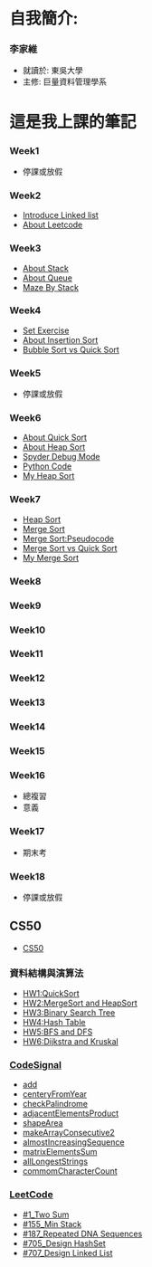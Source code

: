 # 自我簡介:
### **李家維** 
* 就讀於: 東吳大學
* 主修: 巨量資料管理學系
# 這是我上課的筆記
### Week1
- 停課或放假
### Week2
- [Introduce Linked list](https://www.youtube.com/watch?v=WwfhLC16bis&feature=emb_logo)
- [About Leetcode](https://leetcode.com/problemset/all/)
### Week3
- [About Stack](http://alrightchiu.github.io/SecondRound/stack-introjian-jie.html)
- [About Queue](http://alrightchiu.github.io/SecondRound/priority-queueintrojian-jie.html)
- [Maze By Stack](https://www.youtube.com/watch?v=yCQLluCn3rc&feature=emb_logo)
### Week4
- [Set Exercise](https://leetcode.com/problems/set-mismatch/)
- [About Insertion Sort](http://notepad.yehyeh.net/Content/Algorithm/Sort/Insertion/1.php)
- [Bubble Sort vs Quick Sort](https://www.youtube.com/watch?v=G4dwRF_Rzd0&feature=emb_logo)
### Week5
- 停課或放假
### Week6
- [About Quick Sort](http://alrightchiu.github.io/SecondRound/comparison-sort-quick-sortkuai-su-pai-xu-fa.html)
- [About Heap Sort](http://alrightchiu.github.io/SecondRound/comparison-sort-heap-sortdui-ji-pai-xu-fa.html)
- [Spyder Debug Mode](https://docs.spyder-ide.org/debugging.html)
- [Python Code](https://realpython.com/python-pep8/?fbclid=IwAR1olxlNcAQhKZVNw6-JBCituCKsqfk3YL67xOMfQA-_fyqbHyrFJRm15T4)
-  [My Heap Sort](https://github.com/C-WeiYu/WeiYu/blob/master/HW2/heap_sort_06170201.py)
### Week7
- [Heap Sort](https://algorithm.yuanbin.me/zh-tw/basics_data_structure/heap.html)
- [Merge Sort](https://www.c-programming-simple-steps.com/merge-sort.html)
- [Merge Sort:Pseudocode](https://www.slideshare.net/MJabin/merge-sort-and-quick-sort)
- [Merge Sort vs Quick Sort](https://www.youtube.com/watch?time_continue=1&v=es2T6KY45cA&feature=emb_logo)
-  [My Merge Sort](https://github.com/C-WeiYu/WeiYu/blob/master/HW2/merge_sort_06170201.py)
### Week8

### Week9
### Week10
### Week11
### Week12
### Week13
### Week14
### Week15
### Week16
- 總複習
- 意義
### Week17
- 期末考
### Week18
- 停課或放假
## CS50
- [CS50](https://github.com/jacob13jacob13/myself-/tree/master/CS50)
### 資料結構與演算法
-  [HW1:QuickSort](https://github.com/jacob13jacob13/myself-/tree/master/HW1)
-  [HW2:MergeSort and HeapSort](https://github.com/jacob13jacob13/myself-/tree/master/HW2)
-  [HW3:Binary Search Tree](https://github.com/jacob13jacob13/myself-/tree/master/HW3)
-  [HW4:Hash Table](https://github.com/jacob13jacob13/myself-/tree/master/HW4)
-  [HW5:BFS and DFS](https://github.com/jacob13jacob13/myself-/tree/master/HW5)
-  [HW6:Dijkstra and Kruskal](https://github.com/jacob13jacob13/myself-/tree/master/HW6)
### [CodeSignal](https://github.com/jacob13jacob13/myself-/tree/master/Codesignal)
-  [add](https://github.com/jacob13jacob13/myself-/blob/master/Codesignal/add.py)      
-  [centeryFromYear](https://github.com/jacob13jacob13/myself-/blob/master/Codesignal/centeryFromYear.py)   
-  [checkPalindrome](https://github.com/jacob13jacob13/myself-/blob/master/Codesignal/checkPalindrome.py)       
-  [adjacentElementsProduct](https://github.com/jacob13jacob13/myself-/blob/master/Codesignal/adjacentElementsProduct.py)   
-  [shapeArea](https://github.com/jacob13jacob13/myself-/blob/master/Codesignal/shapeArea.py)   
-  [makeArrayConsecutive2](https://github.com/jacob13jacob13/myself-/blob/master/Codesignal/makeArrayConsecutive2.py)   
-  [almostIncreasingSequence](https://github.com/jacob13jacob13/myself-/blob/master/Codesignal/almostIncreasingSequence.py)   
-  [matrixElementsSum](https://github.com/jacob13jacob13/myself-/blob/master/Codesignal/matrixElementsSum.py)   
-  [allLongestStrings](https://github.com/jacob13jacob13/myself-/blob/master/Codesignal/allLongestStrings.py)   
-  [commomCharacterCount](https://github.com/jacob13jacob13/myself-/blob/master/Codesignal/commomCharacterCount.py)   
### [LeetCode](https://github.com/jacob13jacob13/myself-/tree/master/Leetcode)
-  [#1_Two Sum](https://github.com/jacob13jacob13/myself-/blob/master/Leetcode/1_Two%20Sum_06170121.py)
-  [#155_Min Stack](https://github.com/jacob13jacob13/myself-/blob/master/Leetcode/155_Min%20Stack_06170121.py)
-  [#187_Repeated DNA Sequences](https://github.com/jacob13jacob13/myself-/blob/master/Leetcode/187_Repeated%20DNA%20Sequences_06170121.py)
-  [#705_Design HashSet](https://github.com/jacob13jacob13/myself-/blob/master/Leetcode/705_Design%20HashSet_06170121.py)
-  [#707_Design Linked List](https://github.com/jacob13jacob13/myself-/blob/master/Leetcode/707_Design%20Linked%20List_06170121.py)


